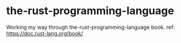 # the-rust-programming-language
Working my way through the-rust-programming-language book. ref: https://doc.rust-lang.org/book/

